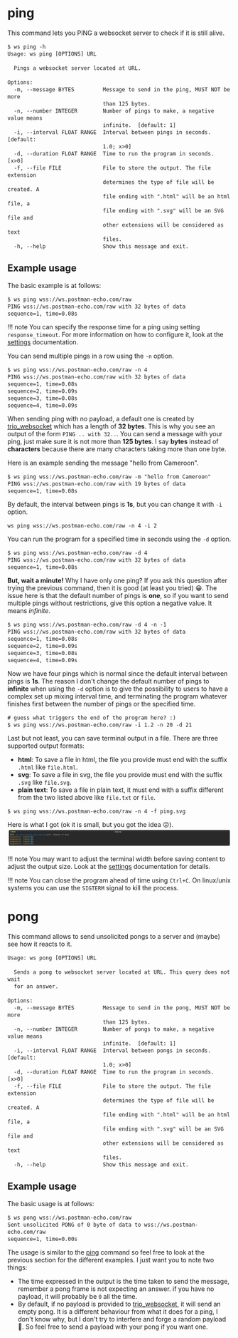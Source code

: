 # ping

This command lets you PING a websocket server to check if it is still alive.

```shell
$ ws ping -h
Usage: ws ping [OPTIONS] URL

  Pings a websocket server located at URL.

Options:
  -m, --message BYTES         Message to send in the ping, MUST NOT be more
                              than 125 bytes.
  -n, --number INTEGER        Number of pings to make, a negative value means
                              infinite.  [default: 1]
  -i, --interval FLOAT RANGE  Interval between pings in seconds.  [default:
                              1.0; x>0]
  -d, --duration FLOAT RANGE  Time to run the program in seconds.  [x>0]
  -f, --file FILE             File to store the output. The file extension
                              determines the type of file will be created. A
                              file ending with ".html" will be an html file, a
                              file ending with ".svg" will be an SVG file and
                              other extensions will be considered as text
                              files.
  -h, --help                  Show this message and exit.
```

## Example usage

The basic example is at follows:

```shell
$ ws ping wss://ws.postman-echo.com/raw
PING wss://ws.postman-echo.com/raw with 32 bytes of data
sequence=1, time=0.08s
```

!!! note
    You can specify the response time for a ping using setting `response_timeout`. For more information on how to
    configure it, look at the [settings](../settings.md) documentation.

You can send multiple pings in a row using the `-n` option.

```shell
$ ws ping wss://ws.postman-echo.com/raw -n 4
PING wss://ws.postman-echo.com/raw with 32 bytes of data
sequence=1, time=0.08s
sequence=2, time=0.09s
sequence=3, time=0.08s
sequence=4, time=0.09s
```

When sending ping with no payload, a default one is created by
[trio_websocket](https://trio-websocket.readthedocs.io/en/stable/) which has a length of **32 bytes**. This is why you
see an output of the form `PING .. with 32..`. You can send a message with your ping, just make sure it is not more
than **125 bytes**. I say **bytes** instead of **characters** because there are many characters taking more than one
byte.

Here is an example sending the message "hello from Cameroon".

```shell
$ ws ping wss://ws.postman-echo.com/raw -m "hello from Cameroon"
PING wss://ws.postman-echo.com/raw with 19 bytes of data
sequence=1, time=0.08s
```

By default, the interval between pings is **1s**, but you can change it with `-i` option.

```shell
ws ping wss://ws.postman-echo.com/raw -n 4 -i 2
```

You can run the program for a specified time in seconds using the `-d` option.

```shell
$ ws ping wss://ws.postman-echo.com/raw -d 4
PING wss://ws.postman-echo.com/raw with 32 bytes of data
sequence=1, time=0.08s
```

**But, wait a minute!** Why I have only one ping? If you ask this question after trying the previous command, then it
is good (at least you tried) 😁. The issue here is that the default number of pings is **one**, so if you want to send
multiple pings without restrictions, give this option a negative value. It means *infinite*.

```shell
$ ws ping wss://ws.postman-echo.com/raw -d 4 -n -1
PING wss://ws.postman-echo.com/raw with 32 bytes of data
sequence=1, time=0.08s
sequence=2, time=0.09s
sequence=3, time=0.08s
sequence=4, time=0.09s
```

Now we have four pings which is normal since the default interval between pings is **1s**. The reason I don't change
the default number of pings to **infinite** when using the `-d` option is to give the possibility to users to have
a complex set up mixing interval time, and terminating the program whatever finishes first between the number of pings
or the specified time.

```shell
# guess what triggers the end of the program here? :)
$ ws ping wss://ws.postman-echo.com/raw -i 1.2 -n 20 -d 21
```

Last but not least, you can save terminal output in a file. There are three supported output formats:

- **html**: To save a file in html, the file you provide must end with the suffix `.html` like `file.html`.
- **svg**: To save a file in svg, the file you provide must end with the suffix `.svg` like `file.svg`.
- **plain text**: To save a file in plain text, it must end with a suffix different from the two listed above like
  `file.txt` or `file`.

```shell
$ ws ping wss://ws.postman-echo.com/raw -n 4 -f ping.svg
```

Here is what I got (ok it is small, but you got the idea 😛). ![ping output in svg format](../img/ping.svg)

!!! note
    You may want to adjust the terminal width before saving content to adjust the output size. Look at the
    [settings](../settings.md) documentation for details.

!!! note
    You can close the program ahead of time using `Ctrl+C`. On linux/unix systems you can use the `SIGTERM` signal to
    kill the process.

# pong

This command allows to send unsolicited pongs to a server and (maybe) see how it reacts to it.

```shell
Usage: ws pong [OPTIONS] URL

  Sends a pong to websocket server located at URL. This query does not wait
  for an answer.

Options:
  -m, --message BYTES         Message to send in the pong, MUST NOT be more
                              than 125 bytes.
  -n, --number INTEGER        Number of pongs to make, a negative value means
                              infinite.  [default: 1]
  -i, --interval FLOAT RANGE  Interval between pongs in seconds.  [default:
                              1.0; x>0]
  -d, --duration FLOAT RANGE  Time to run the program in seconds.  [x>0]
  -f, --file FILE             File to store the output. The file extension
                              determines the type of file will be created. A
                              file ending with ".html" will be an html file, a
                              file ending with ".svg" will be an SVG file and
                              other extensions will be considered as text
                              files.
  -h, --help                  Show this message and exit.
```

## Example usage

The basic usage is at follows:

```shell
$ ws pong wss://ws.postman-echo.com/raw
Sent unsolicited PONG of 0 byte of data to wss://ws.postman-echo.com/raw
sequence=1, time=0.00s
```

The usage is similar to the [ping](#ping) command so feel free to look at the previous section for the different
examples. I just want you to note two things:

- The time expressed in the output is the time taken to send the message, remember a pong frame is not expecting an
  answer. if you have no payload, it will probably be `0` all the time.
- By default, if no payload is provided to [trio_websocket](https://trio-websocket.readthedocs.io/en/stable/), it will
  send an empty pong. It is a different behaviour from what it does for a ping, I don't know why, but I don't try to
  interfere and forge a random payload 😬. So feel free to send a payload with your pong if you want one.
